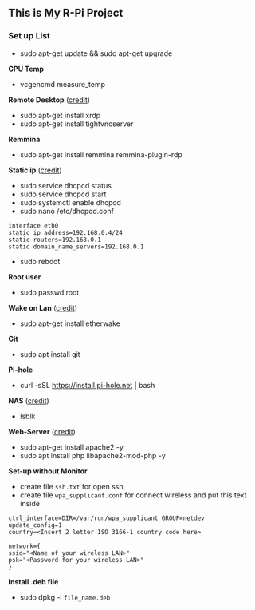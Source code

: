 ## This is My R-Pi Project

### Set up List
- sudo apt-get update && sudo apt-get upgrade

**CPU Temp**
- vcgencmd measure_temp

**Remote Desktop** ([credit](https://www.youtube.com/watch?v=0I5DYtx2WKQ))
- sudo apt-get install xrdp            
- sudo apt-get install tightvncserver

**Remmina**
- sudo apt-get install remmina remmina-plugin-rdp

**Static ip** ([credit](https://www.ionos.com/digitalguide/server/configuration/provide-raspberry-pi-with-a-static-ip-address/))
- sudo service dhcpcd status
- sudo service dhcpcd start
- sudo systemctl enable dhcpcd
- sudo nano /etc/dhcpcd.conf
```
interface eth0
static ip_address=192.168.0.4/24
static routers=192.168.0.1
static domain_name_servers=192.168.0.1
```
- sudo reboot

**Root user**
- sudo passwd root

**Wake on Lan** ([credit](https://notenoughtech.com/raspberry-pi/use-raspberry-pi-wol/))
- sudo apt-get install etherwake

**Git**
- sudo apt install git

**Pi-hole**
- curl -sSL https://install.pi-hole.net | bash

**NAS** ([credit](https://www.youtube.com/watch?v=q_c7rvMdM_M))
- lsblk

**Web-Server** ([credit](https://www.raspberrypi.org/documentation/remote-access/web-server/apache.md))
- sudo apt-get install apache2 -y
- sudo apt install php libapache2-mod-php -y

**Set-up without Monitor**
- create file ```ssh.txt``` for open ssh
- create file ```wpa_supplicant.conf``` for connect wireless
 and put this text inside
 
 ```
 ctrl_interface=DIR=/var/run/wpa_supplicant GROUP=netdev
update_config=1
country=<Insert 2 letter ISO 3166-1 country code here>

network={
 ssid="<Name of your wireless LAN>"
 psk="<Password for your wireless LAN>"
}
```
 
 **Install .deb file**
- sudo dpkg -i ```file_name.deb```




